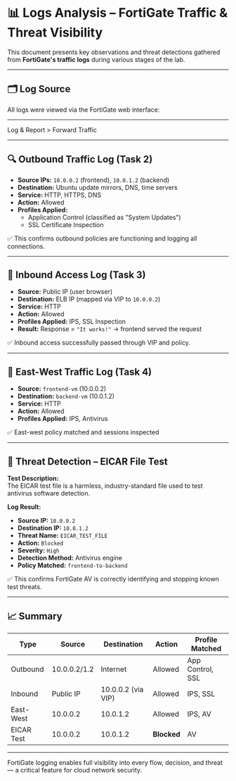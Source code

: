 # 📊 Logs Analysis – FortiGate Traffic & Threat Visibility

This document presents key observations and threat detections gathered from **FortiGate's traffic logs** during various stages of the lab.

---

## 🗂️ Log Source

All logs were viewed via the FortiGate web interface:

---

Log & Report > Forward Traffic


---

## 🔍 Outbound Traffic Log (Task 2)

- **Source IPs:** `10.0.0.2` (frontend), `10.0.1.2` (backend)
- **Destination:** Ubuntu update mirrors, DNS, time servers
- **Service:** HTTP, HTTPS, DNS
- **Action:** Allowed
- **Profiles Applied:**
  - Application Control (classified as "System Updates")
  - SSL Certificate Inspection

✅ This confirms outbound policies are functioning and logging all connections.

---

## 🔐 Inbound Access Log (Task 3)

- **Source:** Public IP (user browser)
- **Destination:** ELB IP (mapped via VIP to `10.0.0.2`)
- **Service:** HTTP
- **Action:** Allowed
- **Profiles Applied:** IPS, SSL Inspection
- **Result:** Response = `"It works!"` → frontend served the request

✅ Inbound access successfully passed through VIP and policy.

---

## 🔁 East-West Traffic Log (Task 4)

- **Source:** `frontend-vm` (10.0.0.2)
- **Destination:** `backend-vm` (10.0.1.2)
- **Service:** HTTP
- **Action:** Allowed
- **Profiles Applied:** IPS, Antivirus

✅ East-west policy matched and sessions inspected

---

## 🚨 Threat Detection – EICAR File Test

**Test Description:**  
The EICAR test file is a harmless, industry-standard file used to test antivirus software detection.

**Log Result:**
- **Source IP:** `10.0.0.2`
- **Destination IP:** `10.0.1.2`
- **Threat Name:** `EICAR_TEST_FILE`
- **Action:** `Blocked`
- **Severity:** `High`
- **Detection Method:** Antivirus engine
- **Policy Matched:** `frontend-to-backend`

✅ This confirms FortiGate AV is correctly identifying and stopping known test threats.

---

## 📈 Summary

| Type         | Source        | Destination     | Action   | Profile Matched   |
|--------------|---------------|------------------|----------|-------------------|
| Outbound     | 10.0.0.2/1.2  | Internet         | Allowed  | App Control, SSL  |
| Inbound      | Public IP     | 10.0.0.2 (via VIP) | Allowed | IPS, SSL          |
| East-West    | 10.0.0.2      | 10.0.1.2         | Allowed  | IPS, AV           |
| EICAR Test   | 10.0.0.2      | 10.0.1.2         | **Blocked** | AV               |

---

FortiGate logging enables full visibility into every flow, decision, and threat — a critical feature for cloud network security.
